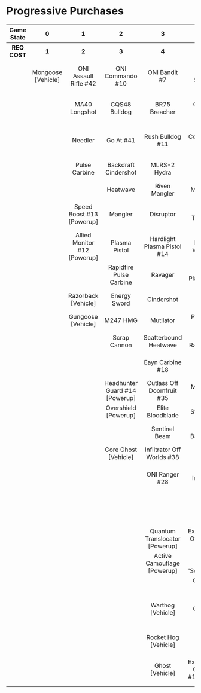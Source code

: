 # Progressive Purchases

| **Game State** |       **0**        |            **1**             |             **2**              |             **3**              |                **4**                 |            **5**             |              **6**              |                            |                              |
| :------------: | :----------------: | :--------------------------: | :----------------------------: | :----------------------------: | :----------------------------------: | :--------------------------: | :-----------------------------: | :------------------------: | :--------------------------: |
|  **REQ COST**  |       **1**        |            **2**             |             **3**              |             **4**              |                **5**                 |            **6**             |              **7**              |           **8**            |            **9**             |
|                | Mongoose [Vehicle] |    ONI Assault Rifle #42     |        ONI Commando #10        |         ONI Bandit #7          |           Key Off Speed #2           |       Striker Sidekick       |       Tovarus Artifice #8       |    Guard Off Doisac #40    |    Banish Off Balaho #43     |
|                |                    |        MA40 Longshot         |         CQS48 Bulldog          |         BR75 Breacher          |         ONI Battle Rifle #6          |       Impact Commando        |         Headhunter #48          | Artifact Off Tremonius #49 |      Scorpion Shot #47       |
|                |                    |           Needler            |           Go At #41            |        Rush Bulldog #11        |         Convergence Bulldog          |        Pursuit Hydra         |       The Final Token #25       |        Valkyrie #13        |    Fusion Off Legkolo #50    |
|                |                    |        Pulse Carbine         |      Backdraft Cindershot      |          MLRS-2 Hydra          |          Valor Off Dinh #12          |    Knight Off Zeretus #39    |        Calcine Disruptor        |      Rushdown Hammer       |                              |
|                |                    |                              |            Heatwave            |         Riven Mangler          |              M41 SPNKr               |         M41 Tracker          |      Attack Off Iratus #20      |                            |      Scorpion [Vehicle]      |
|                |                    |  Speed Boost #13 [Powerup]   |            Mangler             |           Disruptor            |          Tripple Threat #23          |        Fuel Rod SPNKr        |       Stalker Rifle Ultra       |      Wraith [Vehicle]      | Banishing Wasp #17 [Vehicle] |
|                |                    | Allied Monitor #12 [Powerup] |         Plasma Pistol          |  Hardlight Plasma Pistol #14   |          Decaying World #21          |     Spartan Sandwich #32     |       Purging Shock Rifle       | Phantom Wasp #16 [Vehicle] |                              |
|                |                    |                              |    Rapidfire Pulse Carbine     |            Ravager             |        Unbound Plasma Pistol         |       S7 Sniper Rifle        |       Doom Off Reach #30        |                            |                              |
|                |                    |     Razorback [Vehicle]      |          Energy Sword          |           Cindershot           |           Pinpoint Needler           |   Reward Off Hyperius #46    |    Sentry Off Writh Kul #34     |                            |                              |
|                |                    |      Gungoose [Vehicle]      |            M247 HMG            |           Mutilator            |            Pulse Wave #16            |      S7 Flexfire Sniper      |        Diminsher of Hope        |                            |                              |
|                |                    |                              |          Scrap Cannon          |     Scatterbound Heatwave      |          Zealot Ravager #19          |     Arcane Sentinel Beam     |    Exterminating Hazard #15     |                            |                              |
|                |                    |                              |                                |        Eayn Carbine #18        |           Ravager Rebound            |     Phantom Assassin #26     |                                 |                            |                              |
|                |                    |                              | Headhunter Guard #14 [Powerup] |   Cutlass Off Doomfruit #35    |            Myriad Arm #22            |        Gravity Hammer        |         Wasp [Vehicle]          |                            |                              |
|                |                    |                              |      Overshield [Powerup]      |        Elite Bloodblade        |            Stalker Rifle             |         Shock Rifle          |        Banshee [Vehicle]        |                            |                              |
|                |                    |                              |                                |         Sentinel Beam          |         Shot Off Barroth #17         |       Scout Skewer #27       | Fusion Rocket Hog #14 [Vehicle] |                            |                              |
|                |                    |                              |      Core Ghost [Vehicle]      |   Infiltrator Off Worlds #38   |                Skewer                |       Volatile Skewer        |                                 |                            |                              |
|                |                    |                              |                                |         ONI Ranger #28         |       Broken Installation #44        |  Power Off Jega Rdomnai #36  |                                 |                            |                              |
|                |                    |                              |                                |                                |         Duelist Energy Sword         | Defender off Sanghelios #33  |                                 |                            |                              |
|                |                    |                              |                                | Quantum Translocator [Powerup] |   Extermination Off Infection #24    |                              |                                 |                            |                              |
|                |                    |                              |                                |  Active Camouflage [Powerup]   |     Spike Off Thav 'Sebarim #37      |  Health Steal #11 [Powerup]  |                                 |                            |                              |
|                |                    |                              |                                |                                |            ONI Turret #29            |                              |                                 |                            |                              |
|                |                    |                              |                                |       Warthog [Vehicle]        |           The Champion #31           |  Core Banshee #11 [Vehicle]  |                                 |                            |                              |
|                |                    |                              |                                |      Rocket Hog [Vehicle]      |            Plasma Cannon             | Plasma Warthog #15 [Vehicle] |                                 |                            |                              |
|                |                    |                              |                                |        Ghost [Vehicle]         | Extermination Gungoose #13 [Vehicle] |                              |                                 |                            |                              |
|                |                    |                              |                                |                                |                                      |                              |                                 |                            |                              |
|                |                    |                              |                                |                                |                                      |                              |                                 |                            |                              |
